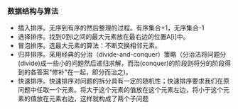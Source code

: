 ### 数据结构与算法
+ 插入排序。无序到有序的然后整理的过程。有序集合+1，无序集合-1
+ 选择排序。找到0到i之间的最大元素放在最右边的位置A[i]中。
+ 冒泡排序。选最大元素的算法：不断交换相邻元素。
+ 归并排序。采用经典的分治（divide-and-conquer）策略（分治法将问题分(divide)成一些小的问题然后递归求解，而治(conquer)的阶段则将分的阶段得到的各答案"修补"在一起，即分而治之)。
+ 快速排序。快速排序对问题的拆分具有一定的随机性；快速排序要求我们在原问题中任取一个元素。将大于这个元素的值放在这个元素左边，将小于这个元素的值放在元素右边，这样就构成了两个子问题